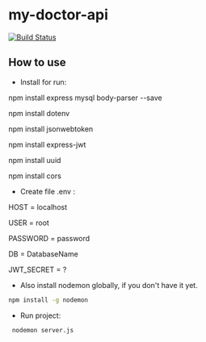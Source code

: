 # my-doctor-api

[![Build Status](https://travis-ci.org/joemccann/dillinger.svg?branch=master)](https://travis-ci.org/joemccann/dillinger)

## How to use

- Install for run:
	
npm install express mysql body-parser --save
	
npm install dotenv
	
npm install jsonwebtoken
	
npm install express-jwt

npm install uuid

npm install cors



- Create file .env :
  
HOST = localhost
	
USER = root
	
PASSWORD = password
	
DB = DatabaseName

JWT_SECRET = ?

- Also install nodemon globally, if you don't have it yet.

```sh
npm install -g nodemon
```

- Run project:
```sh
 nodemon server.js
```